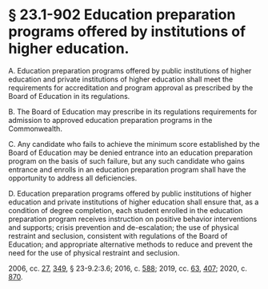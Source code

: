 # § 23.1-902 Education preparation programs offered by institutions of higher education.

<p>A. Education preparation programs offered by public institutions of higher education and private institutions of higher education shall meet the requirements for accreditation and program approval as prescribed by the Board of Education in its regulations.</p><p>B. The Board of Education may prescribe in its regulations requirements for admission to approved education preparation programs in the Commonwealth.</p><p>C. Any candidate who fails to achieve the minimum score established by the Board of Education may be denied entrance into an education preparation program on the basis of such failure, but any such candidate who gains entrance and enrolls in an education preparation program shall have the opportunity to address all deficiencies.</p><p>D. Education preparation programs offered by public institutions of higher education and private institutions of higher education shall ensure that, as a condition of degree completion, each student enrolled in the education preparation program receives instruction on positive behavior interventions and supports; crisis prevention and de-escalation; the use of physical restraint and seclusion, consistent with regulations of the Board of Education; and appropriate alternative methods to reduce and prevent the need for the use of physical restraint and seclusion.</p><p>2006, cc. <a href='http://lis.virginia.gov/cgi-bin/legp604.exe?061+ful+CHAP0027'>27</a>, <a href='http://lis.virginia.gov/cgi-bin/legp604.exe?061+ful+CHAP0349'>349</a>, § 23-9.2:3.6; 2016, c. <a href='http://lis.virginia.gov/cgi-bin/legp604.exe?161+ful+CHAP0588'>588</a>; 2019, cc. <a href='http://lis.virginia.gov/cgi-bin/legp604.exe?191+ful+CHAP0063'>63</a>, <a href='http://lis.virginia.gov/cgi-bin/legp604.exe?191+ful+CHAP0407'>407</a>; 2020, c. <a href='http://lis.virginia.gov/cgi-bin/legp604.exe?201+ful+CHAP0870'>870</a>.</p>